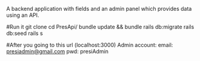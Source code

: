A backend application with fields and an admin panel which provides data using an API.

#Run it 
  git clone 
    cd PresApi/
      bundle update && bundle 
        rails db:migrate
          rails db:seed
            rails s
  
  
#After you going to this url  (localhost:3000)
    Admin account:
      email: presiadmin@gmail.com
      pwd:  presiAdmin
  



